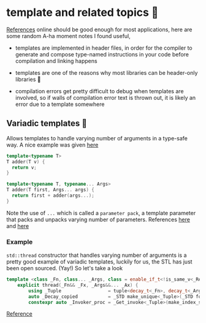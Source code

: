 # template and related topics :busts_in_silhouette:

[References](https://en.cppreference.com/w/cpp/language/templates) online should be good enough for most applications, here are some random A-ha moment notes I found useful,

* templates are implemented in header files, in order for the compiler to generate and compose type-named instructions in your code before compilation and linking happens

* templates are one of the reasons why most libraries can be header-only libraries :eyes:

* compilation errors get pretty difficult to debug when templates are involved, so if walls of compilation error text is thrown out, it is likely an error due to a template somewhere

## Variadic templates :feet:

Allows templates to handle varying number of arguments in a type-safe way. A nice example was given [here](https://eli.thegreenplace.net/2014/variadic-templates-in-c/)

```cpp
template<typename T>
T adder(T v) {
  return v;
}

template<typename T, typename... Args>
T adder(T first, Args... args) {
  return first + adder(args...);
}
```

Note the use of `...` which is called a `parameter pack`, a template parameter that packs and unpacks varying number of parameters. References [here](https://en.cppreference.com/w/cpp/language/parameter_pack) and [here](https://stackoverflow.com/questions/39792417/what-does-this-three-dots-means-in-c)

### Example

`std::thread` constructor that handles varying number of arguments is a pretty good example of variadic templates, luckily for us, the STL has just been open sourced. (Yay!) So let's take a look

```cpp
template <class _Fn, class... _Args, class = enable_if_t<!is_same_v<_Remove_cvref_t<_Fn>, thread>>>
    explicit thread(_Fn&& _Fx, _Args&&... _Ax) {
        using _Tuple                 = tuple<decay_t<_Fn>, decay_t<_Args>...>;
        auto _Decay_copied           = _STD make_unique<_Tuple>(_STD forward<_Fn>(_Fx), _STD forward<_Args>(_Ax)...);
        constexpr auto _Invoker_proc = _Get_invoke<_Tuple>(make_index_sequence<1 + sizeof...(_Args)>{});
```

[Reference](https://github.com/microsoft/STL/blob/master/stl/inc/thread)
